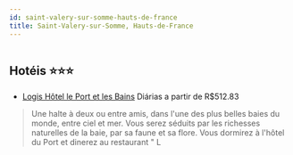 ```yaml
---
id: saint-valery-sur-somme-hauts-de-france
title: Saint-Valery-sur-Somme, Hauts-de-France
---
```


<center><img src="http://www.hotelresb2b.com/images/hoteles/530660_foto_1.JPG" alt="" /></center>


## Hotéis ⭐️⭐️⭐️

-    [Logis Hôtel le Port et les Bains](https://www.hurb.com/aud/https://www.hurb.com/hoteis/saint-valery-sur-somme/logis-hotel-le-port-et-les-bains-JNP-JP940650?cmp=18055) Diárias a partir de R$512.83
   > Une halte à deux ou entre amis, dans l&apos;une des plus belles baies du monde, entre ciel et mer. Vous serez séduits par les richesses naturelles de la baie, par sa faune et sa flore. Vous dormirez à l&apos;hôtel du Port et dinerez au restaurant &quot; L
